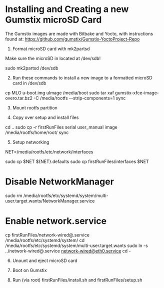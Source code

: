 Installing and Creating a new Gumstix microSD Card
========

The Gumstix images are made with Bitbake and Yocto, with instructions found at: https://github.com/gumstix/Gumstix-YoctoProject-Repo

1. Format microSD card with mk2partsd

Make sure the microSD in located at /dev/sdb!

sudo mk2partsd /dev/sdb 

2. Run these commands to install a new image to a formatted microSD card in /dev/sdb

cp MLO u-boot.img uImage /media/boot
sudo tar xaf gumstix-xfce-image-overo.tar.bz2 -C /media/rootfs --strip-components=1
sync

3. Mount rootfs partition

4. Copy over setup and install files

cd ..
sudo cp -r firstRunFiles serial user_manual image /media/rootfs/home/root/
sync

5. Setup networking

NET=/media/rootfs/etc/network/interfaces

sudo cp $NET ${NET}.defaults
sudo cp firstRunFiles/interfaces $NET

# Disable NetworkManager
sudo rm /media/rootfs/etc/systemd/system/multi-user.target.wants/NetworkManager.service

# Enable network.service
cp firstRunFiles/network-wired@.service /media/rootfs/etc/systemd/system/
cd /media/rootfs/etc/systemd/system/multi-user.target.wants
sudo ln -s ../network-wired@.service network-wired@eth0.service
cd -

6. Unount and eject microSD card

7. Boot on Gumstix

8. Run (via root) firstRunFiles/install.sh and firstRunFiles/setup.sh
